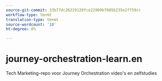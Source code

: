 ```yaml
---
source-git-commit: 33b77dc26229120fce22909b7085b235e2ff59cc
workflow-type: tm+mt
translation-type: tm+mt
source-wordcount: '10'
ht-degree: 0%

---
```

# journey-orchestration-learn.en

Tech Marketing-repo voor Journey Orchestration video&#39;s en zelfstudies
